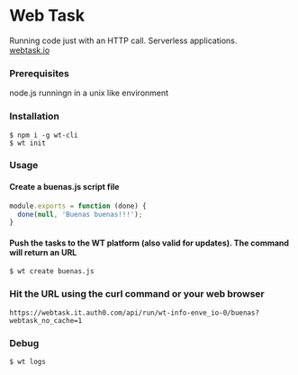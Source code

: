 # Web Task 

Running code just with an HTTP call. Serverless applications.  
[webtask.io](https://webtask.io)

### Prerequisites
node.js runningn in a unix like environment

### Installation
```
$ npm i -g wt-cli
$ wt init
```

### Usage

#### Create a buenas.js script file
```js
module.exports = function (done) {
  done(null, 'Buenas buenas!!!');
}
```

#### Push the tasks to the WT platform (also valid for updates). The command will return an URL
```
$ wt create buenas.js
```

### Hit the URL using the curl command or your web browser
```
https://webtask.it.auth0.com/api/run/wt-info-enve_io-0/buenas?webtask_no_cache=1
```

### Debug
```
$ wt logs
```




